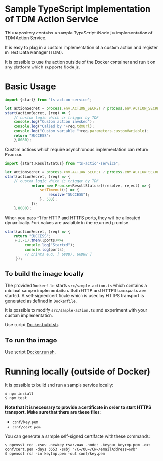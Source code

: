 # Sample TypeScript Implementation of TDM Action Service 
This repository contains a sample TypeScript (Node.js) implementation of TDM Action Service. 

It is easy to plug in a custom implementation of a custom action and register in Test Data Manager (TDM).

It is possible to use the action outside of the Docker container and run it on any platform which supports Node.js.

# Basic Usage

```typescript
import {start} from "ts-action-service";

let actionSecret = process.env.ACTION_SECRET ? process.env.ACTION_SECRET : "123";
start(actionSecret, (req) => {
    // custom logic which is trigger by TDM
    console.log("Custom action invoked");
    console.log("Called by "+req.tdmUrl);
    console.log("Custom variable "+req.parameters.customVariable);
    return "SUCCESS";
    },8080);
```

Custom actions which require asynchronous implementation can return Promise.

```typescript
import {start,ResultStatus} from "ts-action-service";

let actionSecret = process.env.ACTION_SECRET ? process.env.ACTION_SECRET : "123";
start(actionSecret, (req) => {
    // custom logic which is trigger by TDM
            return new Promise<ResultStatus>((resolve, reject) => {
                setTimeout(() => {
                    resolve("SUCCESS");
                }, 500);
            });
    },8080);
```

When you pass -1 for HTTP and HTTPS ports, they will be allocated dynamically. Port values are avaialble in the returned promise. 

```typescript
start(actionSecret, (req) => {
    return "SUCCESS";
    }-1,-1).then((ports)=>{
         console.log("Started");
         console.log(ports);
         // prints e.g. [ 60887, 60888 ]
     });
```
## To build the image locally

The provided `Dockerfile` starts `src/sample-action.ts` which contains a minimal sample implementaiton. 
Both HTTP and HTTPS transports are started. A self-signed certificate which is used by HTTPS transport
is generated as defined in `Dockerfile`.

It is possible to modify `src/sample-action.ts` and experiment with your custom implementation.

Use script [Docker.build.sh](Docker.build.sh).

## To run the image
Use script [Docker.run.sh](Docker.run.sh).

# Running locally (outside of Docker)

It is possible to build and run a sample service locally:

```console
$ npm install
$ npm test
```

**Note that it is necessary to provide a certificate in order to start HTTPS transport. Make sure that there are these files:**
 
   * `conf/key.pem` 
   * `conf/cert.pem`  

You can generate a sample self-signed certifacte with these commands:
```console
$ openssl req -x509 -newkey rsa:2048 -nodes -keyout keytmp.pem -out conf/cert.pem -days 3653 -subj "/C=/OU=/CN=/emailAddress=a@b"
$ openssl rsa -in keytmp.pem -out conf/key.pem
```
